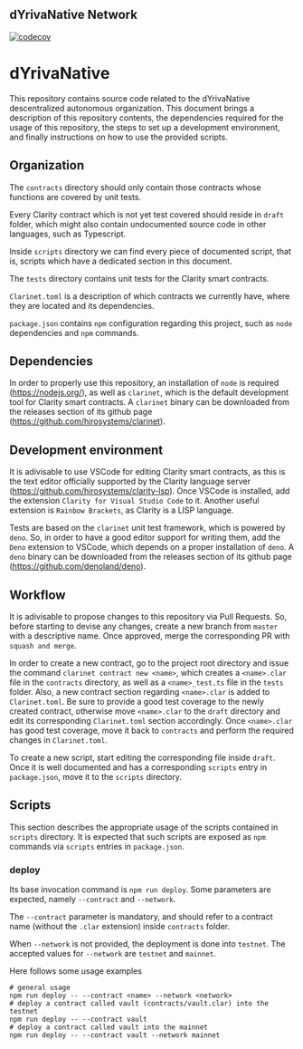 ## dYrivaNative Network
[![codecov](https://codecov.io/gh/Koku-Stacks/contracts/branch/master/graph/badge.svg?token=HATLM28JPR)](https://codecov.io/gh/Koku-Stacks/contracts)

# dYrivaNative

This repository contains source code related to the dYrivaNative descentralized autonomous organization.
This document brings a description of this repository contents, the dependencies required for the usage of this repository, the steps to set up a development environment, and finally instructions on how to use the provided scripts.

## Organization

The `contracts` directory should only contain those contracts whose functions are covered by unit tests.

Every Clarity contract which is not yet test covered should reside in `draft` folder, which might also contain undocumented source code in other languages, such as Typescript.

Inside `scripts` directory we can find every piece of documented script, that is, scripts which have a dedicated section in this document.

The `tests` directory contains unit tests for the Clarity smart contracts.

`Clarinet.toml` is a description of which contracts we currently have, where they are located and its dependencies.

`package.json` contains `npm` configuration regarding this project, such as `node` dependencies and `npm` commands.

## Dependencies

In order to properly use this repository, an installation of `node` is required (https://nodejs.org/), as well as `clarinet`, which is the default development tool for Clarity smart contracts. A `clarinet` binary can be downloaded from the releases section of its github page (https://github.com/hirosystems/clarinet).

## Development environment

It is adivisable to use VSCode for editing Clarity smart contracts, as this is the text editor officially supported by the Clarity language server (https://github.com/hirosystems/clarity-lsp). Once VSCode is installed, add the extension `Clarity for Visual Studio Code` to it. Another useful extension is `Rainbow Brackets`, as Clarity is a LISP language.

Tests are based on the `clarinet` unit test framework, which is powered by `deno`. So, in order to have a good editor support for writing them, add the `Deno` extension to VSCode, which depends on a proper installation of `deno`. A `deno` binary can be downloaded from the releases section of its github page (https://github.com/denoland/deno).

## Workflow

It is adivisable to propose changes to this repository via Pull Requests. So, before starting to devise any changes, create a new branch from `master` with a descriptive name. Once approved, merge the corresponding PR with `squash and merge`.

In order to create a new contract, go to the project root directory and issue the command `clarinet contract new <name>`, which creates a `<name>.clar` file in the `contracts` directory, as well as a `<name>_test.ts` file in the `tests` folder. Also, a new contract section regarding `<name>.clar` is added to `Clarinet.toml`. Be sure to provide a good test coverage to the newly created contract, otherwise move `<name>.clar` to the `draft` directory and edit its corresponding `Clarinet.toml` section accordingly. Once `<name>.clar` has good test coverage, move it back to `contracts` and perform the required changes in `Clarinet.toml`.

To create a new script, start editing the corresponding file inside `draft`. Once it is well documented and has a corresponding `scripts` entry in `package.json`, move it to the `scripts` directory.

## Scripts

This section describes the appropriate usage of the scripts contained in `scripts` directory. It is expected that such scripts are exposed as `npm` commands via `scripts` entries in `package.json`.

### deploy

Its base invocation command is `npm run deploy`. Some parameters are expected, namely `--contract` and `--network`.

The `--contract` parameter is mandatory, and should refer to a contract name (without the `.clar` extension) inside `contracts` folder.

When `--network` is not provided, the deployment is done into `testnet`. The accepted values for `--network` are `testnet` and `mainnet`.

Here follows some usage examples

    # general usage
    npm run deploy -- --contract <name> --network <network>
    # deploy a contract called vault (contracts/vault.clar) into the testnet
    npm run deploy -- --contract vault
    # deploy a contract called vault into the mainnet
    npm run deploy -- --contract vault --network mainnet